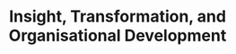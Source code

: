 ---
schema: default
title: 'Insight, Transformation, and Organisational Development'
description: 'Insight, Performance, and Business partners'
logo: 'https://publiccode.eu/img/logo.svg'
---